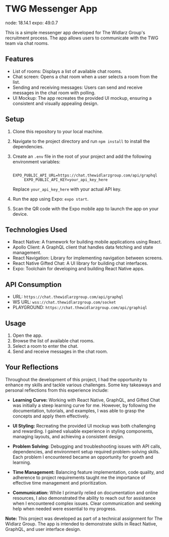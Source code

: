 # TWG Messenger App

node: 18.14.1
expo: 49.0.7


This is a simple messenger app developed for The Widlarz Group's recruitment process. The app allows users to communicate with the TWG team via chat rooms.

## Features

- List of rooms: Displays a list of available chat rooms.
- Chat screen: Opens a chat room when a user selects a room from the list.
- Sending and receiving messages: Users can send and receive messages in the chat room with polling.
- UI Mockup: The app recreates the provided UI mockup, ensuring a consistent and visually appealing design.

## Setup

1. Clone this repository to your local machine.
2. Navigate to the project directory and run `npm install` to install the dependencies.
3. Create an `.env` file in the root of your project and add the following environment variables:

            EXPO_PUBLIC_API_URL=https://chat.thewidlarzgroup.com/api/graphql
            EXPO_PUBLIC_API_KEY=your_api_key_here

    Replace `your_api_key_here` with your actual API key.
4. Run the app using Expo: `expo start`.
5. Scan the QR code with the Expo mobile app to launch the app on your device.

## Technologies Used

- React Native: A framework for building mobile applications using React.
- Apollo Client: A GraphQL client that handles data fetching and state management.
- React Navigation: Library for implementing navigation between screens.
- React Native Gifted Chat: A UI library for building chat interfaces.
- Expo: Toolchain for developing and building React Native apps.

## API Consumption

- URL: `https://chat.thewidlarzgroup.com/api/graphql`
- WS URL: `wss://chat.thewidlarzgroup.com/socket`
- PLAYGROUND: `https://chat.thewidlarzgroup.com/api/graphiql`

## Usage

1. Open the app.
2. Browse the list of available chat rooms.
3. Select a room to enter the chat.
4. Send and receive messages in the chat room.

## Your Reflections

Throughout the development of this project, I had the opportunity to enhance my skills and tackle various challenges. Some key takeaways and personal reflections from this experience include:

- **Learning Curve:** Working with React Native, GraphQL, and Gifted Chat was initially a steep learning curve for me. However, by following the documentation, tutorials, and examples, I was able to grasp the concepts and apply them effectively.

- **UI Styling:** Recreating the provided UI mockup was both challenging and rewarding. I gained valuable experience in styling components, managing layouts, and achieving a consistent design.

- **Problem Solving:** Debugging and troubleshooting issues with API calls, dependencies, and environment setup required problem-solving skills. Each problem I encountered became an opportunity for growth and learning.

- **Time Management:** Balancing feature implementation, code quality, and adherence to project requirements taught me the importance of effective time management and prioritization.

- **Communication:** While I primarily relied on documentation and online resources, I also demonstrated the ability to reach out for assistance when I encountered complex issues. Clear communication and seeking help when needed were essential to my progress.

**Note:** This project was developed as part of a technical assignment for The Widlarz Group. The app is intended to demonstrate skills in React Native, GraphQL, and user interface design.

